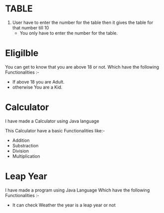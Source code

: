 # TABLE

1. User  have to enter the number for the table then it gives the table for that number till 10
   - You only have to enter the number for the table.


# Eligilble 
 You can get to know that you are above 18 or not.
 Which have the following Functionalities :-
   - If above 18 you are Adult.
   - otherwise You are a Kid.

# Calculator
   I have made a Calculator using Java language
   
   This Calculator have a basic Functionalities like:-
   - Addition
   - Substraction
   - Division
   - Multiplication

# Leap Year
I have made a program using Java Language 
Which have the following Functionalities :-
- It can check Weather the year is a leap year or not
  
     
   
